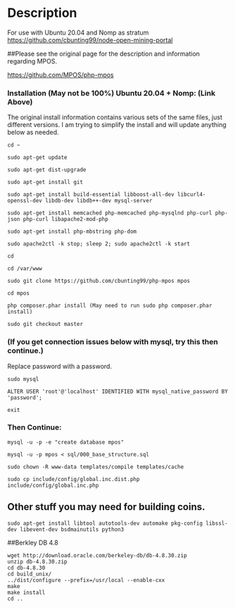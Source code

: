 Description
===========

For use with Ubuntu 20.04 and Nomp as stratum https://github.com/cbunting99/node-open-mining-portal

##Please see the original page for the description and information regarding MPOS. 

https://github.com/MPOS/php-mpos


### Installation (May not be 100%) Ubuntu 20.04 + Nomp: (Link Above)

The original install information contains various sets of the same files, just different versions. I am trying to simplify the install and will update anything below as needed.

```
cd ~

sudo apt-get update

sudo apt-get dist-upgrade

sudo apt-get install git

sudo apt-get install build-essential libboost-all-dev libcurl4-openssl-dev libdb-dev libdb++-dev mysql-server

sudo apt-get install memcached php-memcached php-mysqlnd php-curl php-json php-curl libapache2-mod-php

sudo apt-get install php-mbstring php-dom

sudo apache2ctl -k stop; sleep 2; sudo apache2ctl -k start

cd

cd /var/www

sudo git clone https://github.com/cbunting99/php-mpos mpos

cd mpos

php composer.phar install (May need to run sudo php composer.phar install)

sudo git checkout master
```

### (If you get connection issues below with mysql, try this then continue.) 
Replace password with a password.

```
sudo mysql

ALTER USER 'root'@'localhost' IDENTIFIED WITH mysql_native_password BY 'password';

exit
```

### Then Continue:

```
mysql -u -p -e "create database mpos"

mysql -u -p mpos < sql/000_base_structure.sql

sudo chown -R www-data templates/compile templates/cache

sudo cp include/config/global.inc.dist.php include/config/global.inc.php
```

## Other stuff you may need for building coins.
```
sudo apt-get install libtool autotools-dev automake pkg-config libssl-dev libevent-dev bsdmainutils python3
```

##Berkley DB 4.8

```
wget http://download.oracle.com/berkeley-db/db-4.8.30.zip
unzip db-4.8.30.zip
cd db-4.8.30
cd build_unix/
../dist/configure --prefix=/usr/local --enable-cxx
make
make install
cd ..
```